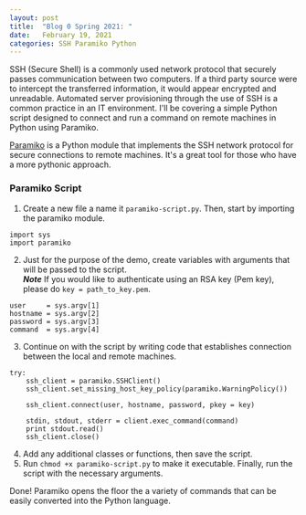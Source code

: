 ```yaml
---
layout: post
title:  "Blog 0 Spring 2021: "
date:   February 19, 2021
categories: SSH Paramiko Python
---
```


SSH (Secure Shell) is a commonly used network protocol that securely passes communication between two computers. If a third party source were to intercept the transferred information, it would appear encrypted and unreadable. Automated server provisioning through the use of SSH is a common practice in an IT environment. I'll be covering a simple Python script designed to connect and run a command on remote machines in Python using Paramiko.

[Paramiko][paramiko-site] is a Python module that implements the SSH network protocol for secure connections to remote machines. It's a great tool for those who have a more pythonic approach.

<h3>Paramiko Script</h3>

1. Create a new file a name it `paramiko-script.py`. Then, start by importing the paramiko module.<br>
```
import sys
import paramiko
```
2. Just for the purpose of the demo, create variables with arguments that will be passed to the script.<br>
***Note*** If you would like to authenticate using an RSA key (Pem key), please do `key = path_to_key.pem`. <br>
```
user     = sys.argv[1]
hostname = sys.argv[2]
password = sys.argv[3]
command  = sys.argv[4]
```
3. Continue on with the script by writing code that establishes connection between the local and remote machines.
```
try:
    ssh_client = paramiko.SSHClient()
    ssh_client.set_missing_host_key_policy(paramiko.WarningPolicy())

    ssh_client.connect(user, hostname, password, pkey = key)

    stdin, stdout, stderr = client.exec_command(command)
    print stdout.read()
    ssh_client.close()
```
4. Add any additional classes or functions, then save the script. <br>
5. Run `chmod +x paramiko-script.py` to make it executable. Finally, run the script with the necessary arguments. <br>

Done! Paramiko opens the floor the a variety of commands that can be easily converted into the Python language.

[paramiko-site]: https://www.paramiko.org/